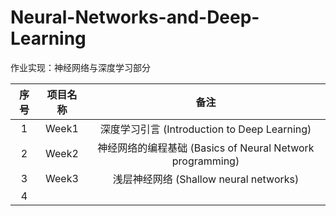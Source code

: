# Neural-Networks-and-Deep-Learning
作业实现：神经网络与深度学习部分

| 序号 | 项目名称 |                            备注                            |
| :--: | :------: | :--------------------------------------------------------: |
|  1   |  Week1   |        深度学习引言 (Introduction to Deep Learning)        |
|  2   |  Week2   | 神经网络的编程基础 (Basics of Neural Network  programming) |
|  3   |  Week3   |           浅层神经网络 (Shallow neural networks)           |
|  4   |          |                                                            |
